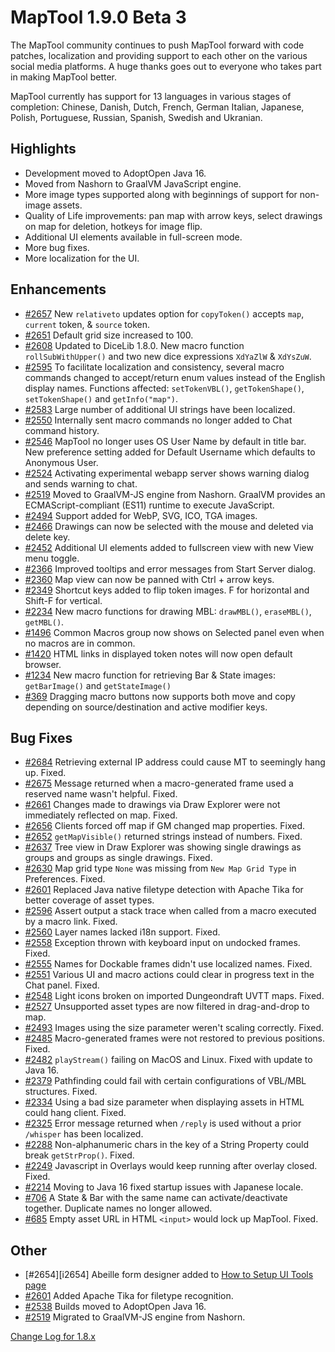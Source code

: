 # MapTool 1.9.0 Beta 3
The MapTool community continues to push MapTool forward with code patches, localization and providing support to each other on the various social media platforms.  A huge thanks goes out to everyone who takes part in making MapTool better.

MapTool currently has support for 13 languages in various stages of completion: Chinese, Danish, Dutch, French, German Italian, Japanese, Polish, Portuguese, Russian, Spanish, Swedish and Ukranian.  

## Highlights 
- Development moved to AdoptOpen Java 16.
- Moved from Nashorn to GraalVM JavaScript engine.
- More image types supported along with beginnings of support for non-image assets.
- Quality of Life improvements: pan map with arrow keys, select drawings on map for deletion, hotkeys for image flip.
- Additional UI elements available in full-screen mode. 
- More bug fixes.
- More localization for the UI.

## Enhancements
- [#2657][i2657] New `relativeto` updates option for `copyToken()` accepts `map`, `current` token, &amp; `source` token.
- [#2651][i2651] Default grid size increased to 100.
- [#2608][i2608] Updated to DiceLib 1.8.0.  New macro function `rollSubWithUpper()` and two new dice expressions `XdYaZlW` & `XdYsZuW`.
- [#2595][i2595] To facilitate localization and consistency, several macro commands changed to accept/return enum values instead of the English display names. Functions affected: `setTokenVBL()`, `getTokenShape()`, `setTokenShape()` and `getInfo("map")`.
- [#2583][i2583] Large number of additional UI strings have been localized.
- [#2550][i2550] Internally sent macro commands no longer added to Chat command history.
- [#2546][i2546] MapTool no longer uses OS User Name by default in title bar. New preference setting added for Default Username which defaults to Anonymous User.
- [#2524][i2524] Activating experimental webapp server shows warning dialog and sends warning to chat.
- [#2519][i2519] Moved to GraalVM-JS engine from Nashorn. GraalVM provides an ECMAScript-compliant (ES11) runtime to execute JavaScript.
- [#2494][i2494] Support added for WebP, SVG, ICO, TGA images.
- [#2466][i2466] Drawings can now be selected with the mouse and deleted via delete key.
- [#2452][i2452] Additional UI elements added to fullscreen view with new View menu toggle.
- [#2366][i2366] Improved tooltips and error messages from Start Server dialog. 
- [#2360][i2360] Map view can now be panned with Ctrl + arrow keys.
- [#2349][i2349] Shortcut keys added to flip token images. F for horizontal and Shift-F for vertical.
- [#2234][i2234] New macro functions for drawing MBL: `drawMBL()`, `eraseMBL()`, `getMBL()`.
- [#1496][i1496] Common Macros group now shows on Selected panel even when no macros are in common.
- [#1420][i1420] HTML links in displayed token notes will now open default browser.
- [#1234][i1234] New macro function for retrieving Bar & State images: `getBarImage()` and `getStateImage()`
- [#369][i369] Dragging macro buttons now supports both move and copy depending on source/destination and active modifier keys. 

## Bug Fixes
- [#2684][i2684] Retrieving external IP address could cause MT to seemingly hang up. Fixed.
- [#2675][i2675] Message returned when a macro-generated frame used a reserved name wasn't helpful. Fixed.
- [#2661][i2661] Changes made to drawings via Draw Explorer were not immediately reflected on map. Fixed.
- [#2656][i2656] Clients forced off map if GM changed map properties. Fixed.
- [#2652][i2652] `getMapVisible()` returned strings instead of numbers. Fixed.
- [#2637][i2637] Tree view in Draw Explorer was showing single drawings as groups and groups as single drawings. Fixed. 
- [#2630][i2630] Map grid type `None` was missing from `New Map Grid Type` in Preferences. Fixed. 
- [#2601][i2601] Replaced Java native filetype detection with Apache Tika for better coverage of asset types.
- [#2596][i2596] Assert output a stack trace when called from a macro executed by a macro link. Fixed.
- [#2560][i2560] Layer names lacked i18n support. Fixed.
- [#2558][i2558] Exception thrown with keyboard input on undocked frames. Fixed.
- [#2555][i2555] Names for Dockable frames didn't use localized names. Fixed.
- [#2551][i2551] Various UI and macro actions could clear in progress text in the Chat panel. Fixed.
- [#2548][i2548] Light icons broken on imported Dungeondraft UVTT maps. Fixed.
- [#2527][i2527] Unsupported asset types are now filtered in drag-and-drop to map.
- [#2493][i2493] Images using the size parameter weren't scaling correctly. Fixed.
- [#2485][i2485] Macro-generated frames were not restored to previous positions. Fixed.
- [#2482][i2482] `playStream()` failing on MacOS and Linux. Fixed with update to Java 16.
- [#2379][i2379] Pathfinding could fail with certain configurations of VBL/MBL structures. Fixed.
- [#2334][i2334] Using a bad size parameter when displaying assets in HTML could hang client. Fixed.
- [#2325][i2325] Error message returned when `/reply` is used without a prior `/whisper` has been localized.
- [#2288][i2288] Non-alphanumeric chars in the key of a String Property could break `getStrProp()`. Fixed.
- [#2249][i2249] Javascript in Overlays would keep running after overlay closed. Fixed.
- [#2214][i2214] Moving to Java 16 fixed startup issues with Japanese locale.
- [#706][i706] A State & Bar with the same name can activate/deactivate together. Duplicate names no longer allowed.
- [#685][i685] Empty asset URL in HTML `<input>` would lock up MapTool. Fixed.

## Other
- [#2654][i2654] Abeille form designer added to [How to Setup UI Tools page](https://github.com/RPTools/maptool/blob/develop/doc/How_To_Setup_UI_Tools.md)
- [#2601][i2601] Added Apache Tika for filetype recognition. 
- [#2538][i2538] Builds moved to AdoptOpen Java 16. 
- [#2519][i2519] Migrated to GraalVM-JS engine from Nashorn.

[i2684]: https://github.com/RPTools/maptool/issues/2684
[i2675]: https://github.com/RPTools/maptool/issues/2675
[i2661]: https://github.com/RPTools/maptool/issues/2661
[i2657]: https://github.com/RPTools/maptool/issues/2657
[i2656]: https://github.com/RPTools/maptool/issues/2656
[i2652]: https://github.com/RPTools/maptool/issues/2652
[i2651]: https://github.com/RPTools/maptool/issues/2651
[i2647]: https://github.com/RPTools/maptool/issues/2647
[i2637]: https://github.com/RPTools/maptool/issues/2637
[i2630]: https://github.com/RPTools/maptool/issues/2630
[i2608]: https://github.com/RPTools/maptool/issues/2608
[i2601]: https://github.com/RPTools/maptool/issues/2601
[i2596]: https://github.com/RPTools/maptool/issues/2596
[i2595]: https://github.com/RPTools/maptool/issues/2595
[i2583]: https://github.com/RPTools/maptool/issues/2583
[i2560]: https://github.com/RPTools/maptool/issues/2560
[i2558]: https://github.com/RPTools/maptool/issues/2558
[i2555]: https://github.com/RPTools/maptool/issues/2555
[i2551]: https://github.com/RPTools/maptool/issues/2551
[i2550]: https://github.com/RPTools/maptool/issues/2550
[i2548]: https://github.com/RPTools/maptool/issues/2548
[i2546]: https://github.com/RPTools/maptool/issues/2546
[i2538]: https://github.com/RPTools/maptool/issues/2538
[i2527]: https://github.com/RPTools/maptool/issues/2527
[i2524]: https://github.com/RPTools/maptool/issues/2524
[i2519]: https://github.com/RPTools/maptool/issues/2519
[i2494]: https://github.com/RPTools/maptool/issues/2494
[i2493]: https://github.com/RPTools/maptool/issues/2493
[i2485]: https://github.com/RPTools/maptool/issues/2485
[i2482]: https://github.com/RPTools/maptool/issues/2482
[i2466]: https://github.com/RPTools/maptool/issues/2466
[i2452]: https://github.com/RPTools/maptool/issues/2452
[i2379]: https://github.com/RPTools/maptool/issues/2379
[i2366]: https://github.com/RPTools/maptool/issues/2366
[i2360]: https://github.com/RPTools/maptool/issues/2360
[i2349]: https://github.com/RPTools/maptool/issues/2349
[i2334]: https://github.com/RPTools/maptool/issues/2334
[i2325]: https://github.com/RPTools/maptool/issues/2325
[i2288]: https://github.com/RPTools/maptool/issues/2288
[i2249]: https://github.com/RPTools/maptool/issues/2249
[i2234]: https://github.com/RPTools/maptool/issues/2234
[i2214]: https://github.com/RPTools/maptool/issues/2214
[i1496]: https://github.com/RPTools/maptool/issues/1496
[i1420]: https://github.com/RPTools/maptool/issues/1420
[i1234]: https://github.com/RPTools/maptool/issues/1234
[i706]: https://github.com/RPTools/maptool/issues/706
[i685]: https://github.com/RPTools/maptool/issues/685
[i369]: https://github.com/RPTools/maptool/issues/369
[i]: https://github.com/RPTools/maptool/issues/
[i]: https://github.com/RPTools/maptool/issues/

[Change Log for 1.8.x](https://github.com/RPTools/maptool/blob/1.8.5/CHANGE_LOG.md)
